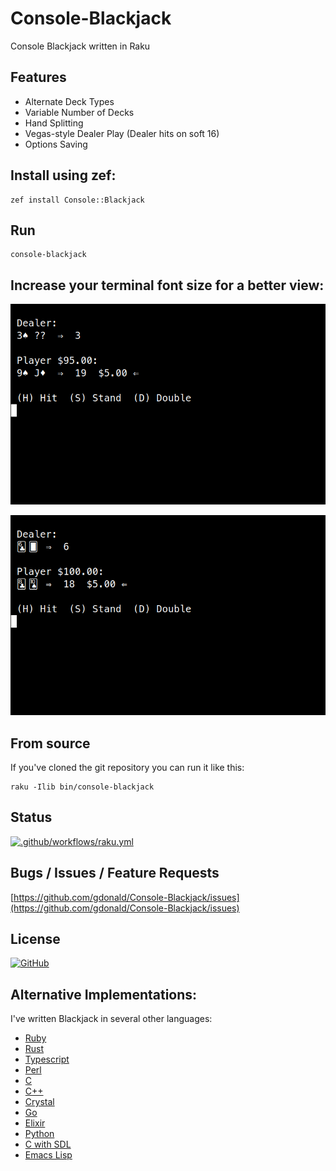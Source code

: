 # Console-Blackjack

Console Blackjack written in Raku

## Features

* Alternate Deck Types
* Variable Number of Decks
* Hand Splitting
* Vegas-style Dealer Play (Dealer hits on soft 16)
* Options Saving

## Install using zef:

```shell
zef install Console::Blackjack
```

## Run

```shell
console-blackjack
```

## Increase your terminal font size for a better view:

![Blackjack](https://raw.githubusercontent.com/gdonald/Console-Blackjack/master/ss1.png)

![Blackjack](https://raw.githubusercontent.com/gdonald/Console-Blackjack/master/ss2.png)

## From source

If you've cloned the git repository you can run it like this:

```shell
raku -Ilib bin/console-blackjack
```
## Status

[![.github/workflows/raku.yml](https://github.com/gdonald/Console-Blackjack/workflows/.github/workflows/raku.yml/badge.svg)](https://github.com/gdonald/Console-Blackjack/actions)

## Bugs / Issues / Feature Requests 

[https://github.com/gdonald/Console-Blackjack/issues](https://github.com/gdonald/Console-Blackjack/issues)

## License

[![GitHub](https://img.shields.io/github/license/gdonald/Console-Blackjack?color=aa0000)](https://github.com/gdonald/Console-Blackjack/blob/master/LICENSE)

## Alternative Implementations:

I've written Blackjack in several other languages:

- [Ruby](https://github.com/gdonald/console-blackjack-ruby)
- [Rust](https://github.com/gdonald/console-blackjack-rust)
- [Typescript](https://github.com/gdonald/blackjack-js)
- [Perl](https://github.com/gdonald/console-blackjack-perl)
- [C](https://github.com/gdonald/blackjack-c)
- [C++](https://github.com/gdonald/blackjack-cpp)
- [Crystal](https://github.com/gdonald/blackjack-cr)
- [Go](https://github.com/gdonald/blackjack-go)
- [Elixir](https://github.com/gdonald/blackjack-ex)
- [Python](https://github.com/gdonald/blackjack-py)
- [C with SDL](https://github.com/gdonald/blackjack-c-sdl)
- [Emacs Lisp](https://github.com/gdonald/blackjack-el)

